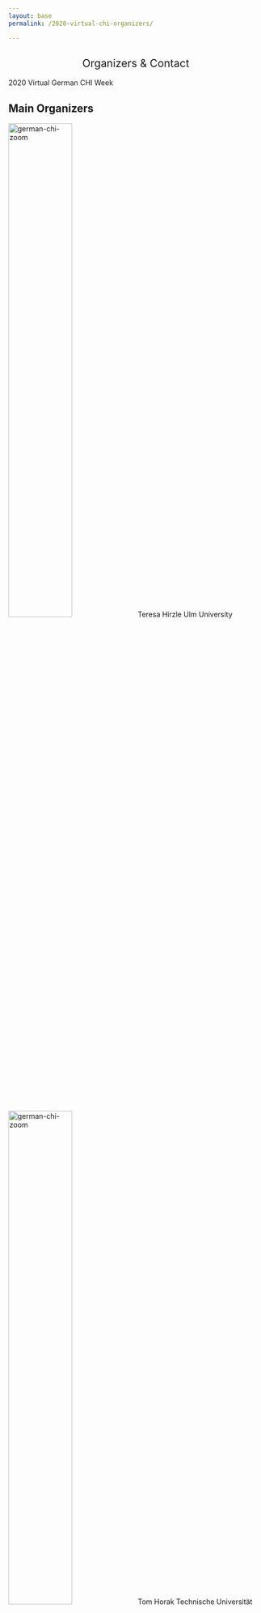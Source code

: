 ```yaml
---
layout: base
permalink: /2020-virtual-chi-organizers/

---
```

<h2 style="font-weight: 400; text-align: center">Organizers & Contact</h2>

2020 Virtual German CHI Week
## Main Organizers

<img src="https://user-images.githubusercontent.com/111348509/234252880-168c1be3-9736-4419-8d9a-4436ac704687.jpg" width="50%" alt="german-chi-zoom">
Teresa Hirzle  
Ulm University  

<img src="https://user-images.githubusercontent.com/111348509/234252948-f960f45c-e296-4e9c-bf04-2ce561ac23af.jpg" width="50%" alt="german-chi-zoom">
Tom Horak  
Technische Universität Dresden

<img src="https://user-images.githubusercontent.com/111348509/234253012-f058ee98-613e-4ca7-9799-b5e893c437e7.png" width="50%" alt="german-chi-zoom">
Thomas Kosch  
LMU Munich

<img src="https://user-images.githubusercontent.com/111348509/234253062-5aa19c95-8fcd-4cf2-8b68-fbb4e3f78440.jpg" width="30%" alt="german-chi-zoom">
Andrii Matviienko  
Technical University of Darmstadt

<img src="https://user-images.githubusercontent.com/111348509/234253106-ec29f82e-90c3-4df9-8021-667e292b5f91.png" width="50%" alt="german-chi-zoom">
Christina Schneegass  
LMU Munich

### Advisors
- Florian Alt (Bundeswehr University Munich)
- Susanne Boll (University of Oldenburg)
- Heiko Müller (OFFIS – Institute for IT, Oldenburg)
- Enrico Rukzio (Ulm University)
- Stefan Schneegass (University of Duisburg-Essen)
### Contact
If you any further questions or feedback, please contact Teresa Hirzle (teresa.hirzle@uni-ulm.de) and Christina Schnegass (christina.schneegass@ifi.lmu.de)
